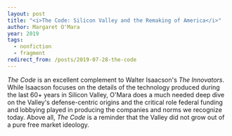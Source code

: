 ```yaml
---
layout: post
title: "<i>The Code: Silicon Valley and the Remaking of America</i>"
author: Margaret O'Mara
year: 2019
tags:
  - nonfiction
  - fragment
redirect_from: /posts/2019-07-28-the-code
---
```


_The Code_ is an excellent complement to Walter Isaacson's _The Innovators_. While Isaacson focuses on the details of the technology produced during the last 60+ years in Silicon Valley, O'Mara does a much needed deep dive on the Valley's defense-centric origins and the critical role federal funding and lobbying played in producing the companies and norms we recognize today. Above all, _The Code_ is a reminder that the Valley did not grow out of a pure free market ideology.
